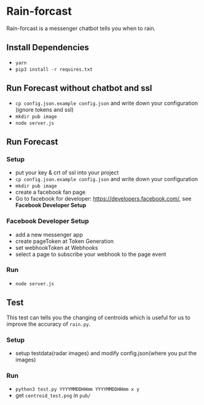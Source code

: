 # Rain-forcast
Rain-forcast is a messenger  chatbot tells you when to rain.

## Install Dependencies
* `yarn`
* `pip3 install -r requires.txt`

## Run Forecast without chatbot and ssl
* `cp config.json.example config.json` and write down your configuration (ignore tokens and ssl)
* `mkdir pub image ` 
* `node server.js`

## Run Forecast

### Setup 
* put your key & crt of ssl into your project
* `cp config.json.example config.json` and write down your configuration
* `mkdir pub image ` 
* create a facebook fan page
* Go to facebook for developer: https://developers.facebook.com/, see **Facebook Developer Setup**

### Facebook Developer Setup
* add a new messenger app
* create pageToken at Token Generation
* set webhookToken at Webhooks
* select a page to subscribe your webhook to the page event

### Run
* `node server.js`

## Test
This test can tells you the changing of centroids which is useful for us to improve the accuracy of `rain.py`. 

### Setup
* setup testdata(radar images) and modify config.json(where you put the images)

### Run
* `python3 test.py YYYYMMDDHHmm YYYYMMDDHHmm x y` 
* get `centroid_test.png` in `pub/` 
